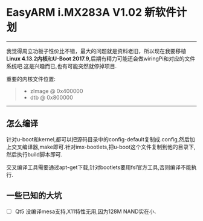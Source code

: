 # EasyARM i.MX283A V1.02 新软件计划

------

我觉得周立功板子性价比不错，最大的问题就是资料老旧，所以现在我要移植**Linux 4.13.2内核**和**U-Boot 2017.9**,后期有精力可能还会做wiringPi和对应的文件系统吧.这是兴趣而已,也有可能突然就停掉项目.

重要的内核文件位置:

> * zImage @ 0x400000
> * dtb @ 0x800000

------

## 怎么编译

针对u-boot和kernel,都可以把源码目录中的config-default复制成.config,然后加上交叉编译器,make即可.针对imx-bootlets,把u-boot这个文件复制到他的目录下,然后执行build脚本即可.

交叉编译工具需要通过apt-get下载,针对bootlets要用fsl官方工具,否则编译不能执行.

## 一些已知的大坑

- [ ] Qt5 没编译mesa支持,X11特性无用,因为128M NAND实在小.

